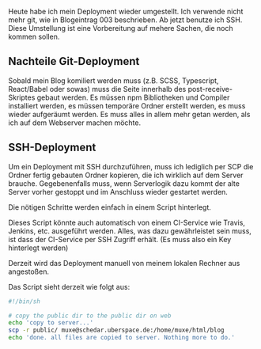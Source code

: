 Heute habe ich mein Deployment wieder umgestellt. Ich verwende nicht mehr git, wie in Blogeintrag 003 beschrieben. Ab jetzt benutze ich SSH. Diese Umstellung ist eine Vorbereitung auf mehere Sachen, die noch kommen sollen.

## Nachteile Git-Deployment

Sobald mein Blog komiliert werden muss (z.B. SCSS, Typescript, React/Babel oder sowas) muss die Seite innerhalb des post-receive-Skriptes gebaut werden. Es müssen npm Bibliotheken und Compiler installiert werden, es müssen temporäre Ordner erstellt werden, es muss wieder aufgeräumt werden. Es muss alles in allem mehr getan werden, als ich auf dem Webserver machen möchte.

## SSH-Deployment

Um ein Deployment mit SSH durchzuführen, muss ich lediglich per SCP die Ordner fertig gebauten Ordner kopieren, die ich wirklich auf dem Server brauche. Gegebenenfalls muss, wenn Serverlogik dazu kommt der alte Server vorher gestoppt und im Anschluss wieder gestartet werden.

Die nötigen Schritte werden einfach in einem Script hinterlegt.

Dieses Script könnte auch automatisch von einem CI-Service wie Travis, Jenkins, etc. ausgeführt werden. Alles, was dazu gewährleistet sein muss, ist dass der CI-Service per SSH Zugriff erhält. (Es muss also ein Key hinterlegt werden)

Derzeit wird das Deployment manuell von meinem lokalen Rechner aus angestoßen.

Das Script sieht derzeit wie folgt aus:

```bash
#!/bin/sh

# copy the public dir to the public dir on web
echo 'copy to server...'
scp -r public/ muxe@schedar.uberspace.de:/home/muxe/html/blog
echo 'done. all files are copied to server. Nothing more to do.'
```